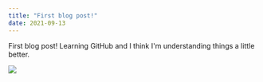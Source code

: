```yaml
---
title: "First blog post!"
date: 2021-09-13
---
```

First blog post! Learning GitHub and I think I'm understanding things a little better.

![](https://i.imgur.com/Wr0mwBJ.jpg)

